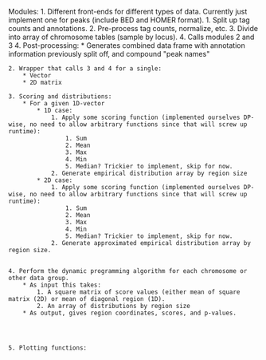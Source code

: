 

Modules:
	1. Different front-ends for different types of data. Currently just implement one for peaks (include BED and HOMER format).
		1. Split up tag counts and annotations.
		2. Pre-process tag counts, normalize, etc.
		3. Divide into array of chromosome tables (sample by locus).
		4. Calls modules 2 and 3
		4. Post-processing:
			* Generates combined data frame with annotation information previously split off, and compound "peak names"

	2. Wrapper that calls 3 and 4 for a single:
		* Vector
		* 2D matrix
			
	3. Scoring and distributions:
		* For a given 1D-vector
			* 1D case:
				1. Apply some scoring function (implemented ourselves DP-wise, no need to allow arbitrary functions since that will screw up runtime):
					1. Sum
					2. Mean
					3. Max
					4. Min
					5. Median? Trickier to implement, skip for now.
				2. Generate empirical distribution array by region size
			* 2D case:
				1. Apply some scoring function (implemented ourselves DP-wise, no need to allow arbitrary functions since that will screw up runtime):
					1. Sum
					2. Mean
					3. Max
					4. Min
					5. Median? Trickier to implement, skip for now.
				2. Generate approximated empirical distribution array by region size.
			

	4. Perform the dynamic programming algorithm for each chromosome or other data group.
		* As input this takes:
			1. A square matrix of score values (either mean of square matrix (2D) or mean of diagonal region (1D).
			2. An array of distributions by region size
		* As output, gives region coordinates, scores, and p-values.
		

		
		
	5. Plotting functions:
		